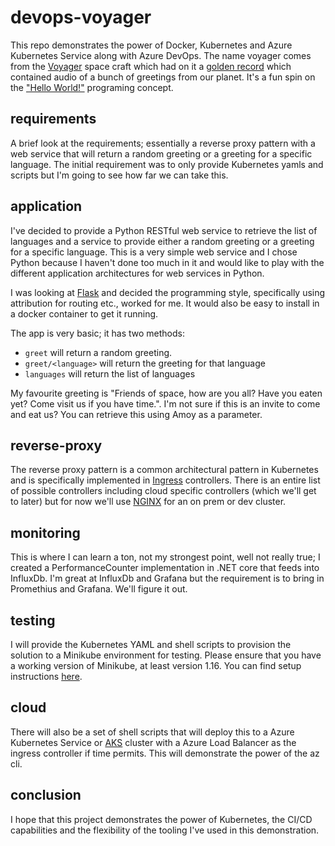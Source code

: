 # devops-voyager

This repo demonstrates the power of Docker, Kubernetes and Azure Kubernetes Service along with Azure DevOps. The name voyager comes from the [Voyager](https://en.wikipedia.org/wiki/Voyager_program) space craft which had on it a [golden record](https://en.wikipedia.org/wiki/Voyager_Golden_Record) which contained audio of a bunch of greetings from our planet. It's a fun spin on the ["Hello World!"](https://en.wikipedia.org/wiki/%22Hello,_World!%22_program) programing concept.

## requirements

A brief look at the requirements; essentially a reverse proxy pattern with a web service that will return a random greeting or a greeting for a specific language. The initial requirement was to only provide Kubernetes yamls and scripts but I'm going to see how far we can take this.

## application

I've decided to provide a Python RESTful web service to retrieve the list of languages and a service to provide either a random greeting or a greeting for a specific language. This is a very simple web service and I chose Python because I haven't done too much in it and would like to play with the different application architectures for web services in Python.

I was looking at [Flask](http://flask.palletsprojects.com/en/1.1.x/) and decided the programming style, specifically using attribution for routing etc., worked for me. It would also be easy to install in a docker container to get it running.

The app is very basic; it has two methods:

* `greet` will return a random greeting.
* `greet/<language>` will return the greeting for that language
* `languages` will return the list of languages

My favourite greeting is "Friends of space, how are you all? Have you eaten yet? Come visit us if you have time.". I'm not sure if this is an invite to come and eat us? You can retrieve this using Amoy as a parameter.

## reverse-proxy

The reverse proxy pattern is a common architectural pattern in Kubernetes and is specifically implemented in [Ingress](https://kubernetes.io/docs/concepts/services-networking/ingress-controllers/) controllers. There is an entire list of possible controllers including cloud specific controllers (which we'll get to later) but for now we'll use [NGINX](https://www.nginx.com/) for an on prem or dev cluster.

## monitoring

This is where I can learn a ton, not my strongest point, well not really true; I created a PerformanceCounter implementation in .NET core that feeds into InfluxDb. I'm great at InfluxDb and Grafana but the requirement is to bring in Promethius and Grafana. We'll figure it out.

## testing

I will provide the Kubernetes YAML and shell scripts to provision the solution to a Minikube environment for testing. Please ensure that you have a working version of Minikube, at least version 1.16. You can find setup instructions [here](https://kubernetes.io/docs/tasks/tools/install-minikube/).

## cloud

There will also be a set of shell scripts that will deploy this to a Azure Kubernetes Service or [AKS](https://docs.microsoft.com/en-us/azure/aks/) cluster with a Azure Load Balancer as the ingress controller if time permits. This will demonstrate the power of the az cli.

## conclusion

I hope that this project demonstrates the power of Kubernetes, the CI/CD capabilities and the flexibility of the tooling I've used in this demonstration.
